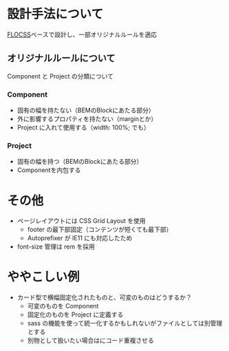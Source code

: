 # 設計手法について

[FLOCSS](https://github.com/hiloki/flocss)ベースで設計し、一部オリジナルルールを適応

## オリジナルルールについて

Component と Project の分類について

### Component

* 固有の幅を持たない（BEMのBlockにあたる部分）
* 外に影響するプロパティを持たない（marginとか）
* Project に入れて使用する（width: 100%; でも）

### Project

* 固有の幅を持つ（BEMのBlockにあたる部分）
* Componentを内包する

# その他

* ページレイアウトには CSS Grid Layout を使用
  * footer の最下部固定（コンテンツが短くても最下部）
  * Autoprefixer が IE11 にも対応したため
* font-size 管理は rem を採用

# ややこしい例

* カード型で横幅固定化されたものと、可変のものはどうするか？
  * 可変のものを Component
  * 固定化のものを Project に定義する
  * sass の機能を使って統一化するかもしれないがファイルとしては別管理とする
  * 別物として扱いたい場合はにコード重複させる
